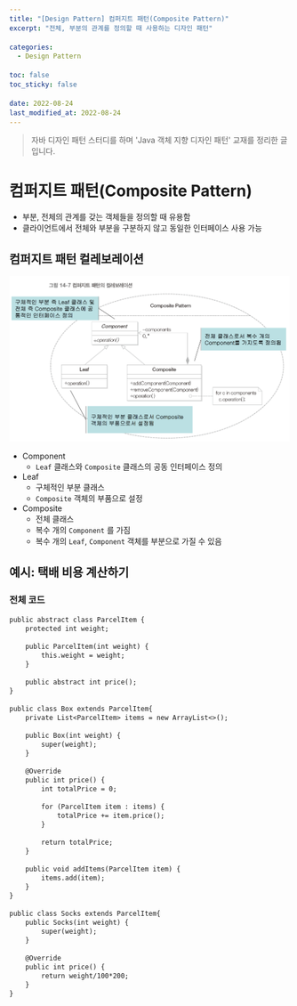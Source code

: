 ```yaml
---
title: "[Design Pattern] 컴퍼지트 패턴(Composite Pattern)"
excerpt: "전체, 부분의 관계를 정의할 때 사용하는 디자인 패턴"

categories:
  - Design Pattern

toc: false
toc_sticky: false
 
date: 2022-08-24
last_modified_at: 2022-08-24
---
```


> 자바 디자인 패턴 스터디를 하며 'Java 객체 지향 디자인 패턴' 교재를 정리한 글입니다.  

# 컴퍼지트 패턴(Composite Pattern)

- 부분, 전체의 관계를 갖는 객체들을 정의할 때 유용함  
- 클라이언트에서 전체와 부분을 구분하지 않고 동일한 인터페이스 사용 가능  

## 컴퍼지트 패턴 컬레보레이션

<img src="/assets/images/22082401/composite-col.png" width="700em">

- Component  
    - `Leaf` 클래스와 `Composite` 클래스의 공동 인터페이스 정의  
- Leaf  
    - 구체적인 부분 클래스  
    - `Composite` 객체의 부품으로 설정  
- Composite  
    - 전체 클래스  
    - 복수 개의 `Component` 를 가짐  
    - 복수 개의 `Leaf`, `Component` 객체를 부분으로 가질 수 있음  

## 예시: 택배 비용 계산하기

### 전체 코드

```
public abstract class ParcelItem {
    protected int weight;

    public ParcelItem(int weight) {
        this.weight = weight;
    }

    public abstract int price();
}

public class Box extends ParcelItem{
    private List<ParcelItem> items = new ArrayList<>();

    public Box(int weight) {
        super(weight);
    }

    @Override
    public int price() {
        int totalPrice = 0;

        for (ParcelItem item : items) {
            totalPrice += item.price();
        }

        return totalPrice;
    }

    public void addItems(ParcelItem item) {
        items.add(item);
    }
}

public class Socks extends ParcelItem{
    public Socks(int weight) {
        super(weight);
    }

    @Override
    public int price() {
        return weight/100*200;
    }
}
```